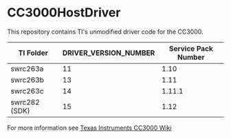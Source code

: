 CC3000HostDriver
================

This repository contains TI's unmodified driver code for the CC3000.

TI Folder       |DRIVER_VERSION_NUMBER     |  Service Pack Number
----------------|--------------------------|----------------------
swrc263a        |11                        | 1.10         
swrc263b        |13                        | 1.11
swrc263c        |14                        | 1.11.1
swrc282 (SDK)   |15                        | 1.12

For more information see [Texas Instruments CC3000 Wiki](http://processors.wiki.ti.com/index.php/CC3000)

